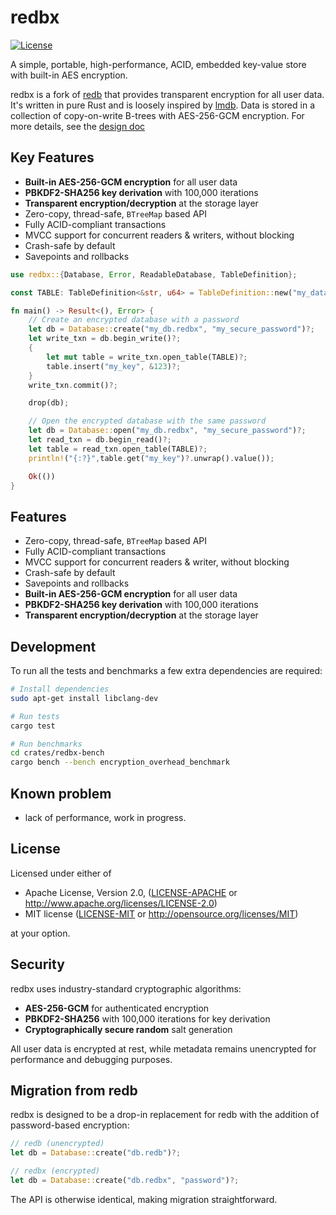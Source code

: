# redbx

[![License](https://img.shields.io/badge/license-MIT%20OR%20Apache--2.0-blue)](https://crates.io/crates/redbx)

A simple, portable, high-performance, ACID, embedded key-value store with built-in AES encryption.

redbx is a fork of [redb](https://github.com/cberner/redb) that provides transparent encryption for all user data. It's written in pure Rust
and is loosely inspired by [lmdb](http://www.lmdb.tech/doc/). Data is stored in a collection of copy-on-write
B-trees with AES-256-GCM encryption. For more details, see the [design doc](docs/redbx-design.md)

## Key Features

- **Built-in AES-256-GCM encryption** for all user data
- **PBKDF2-SHA256 key derivation** with 100,000 iterations
- **Transparent encryption/decryption** at the storage layer
- Zero-copy, thread-safe, `BTreeMap` based API
- Fully ACID-compliant transactions
- MVCC support for concurrent readers & writers, without blocking
- Crash-safe by default
- Savepoints and rollbacks

```rust
use redbx::{Database, Error, ReadableDatabase, TableDefinition};

const TABLE: TableDefinition<&str, u64> = TableDefinition::new("my_data");

fn main() -> Result<(), Error> {
    // Create an encrypted database with a password
    let db = Database::create("my_db.redbx", "my_secure_password")?;
    let write_txn = db.begin_write()?;
    {
        let mut table = write_txn.open_table(TABLE)?;
        table.insert("my_key", &123)?;
    }
    write_txn.commit()?;

    drop(db);

    // Open the encrypted database with the same password
    let db = Database::open("my_db.redbx", "my_secure_password")?;
    let read_txn = db.begin_read()?;
    let table = read_txn.open_table(TABLE)?;
    println!("{:?}",table.get("my_key")?.unwrap().value());

    Ok(())
}
```

## Features
* Zero-copy, thread-safe, `BTreeMap` based API
* Fully ACID-compliant transactions
* MVCC support for concurrent readers & writer, without blocking
* Crash-safe by default
* Savepoints and rollbacks
* **Built-in AES-256-GCM encryption** for all user data
* **PBKDF2-SHA256 key derivation** with 100,000 iterations
* **Transparent encryption/decryption** at the storage layer

## Development
To run all the tests and benchmarks a few extra dependencies are required:

```bash
# Install dependencies
sudo apt-get install libclang-dev

# Run tests
cargo test

# Run benchmarks
cd crates/redbx-bench
cargo bench --bench encryption_overhead_benchmark
```

## Known problem

- lack of performance, work in progress.

## License

Licensed under either of

 * Apache License, Version 2.0, ([LICENSE-APACHE](LICENSE-APACHE) or http://www.apache.org/licenses/LICENSE-2.0)
 * MIT license ([LICENSE-MIT](LICENSE-MIT) or http://opensource.org/licenses/MIT)

at your option.

## Security

redbx uses industry-standard cryptographic algorithms:
- **AES-256-GCM** for authenticated encryption
- **PBKDF2-SHA256** with 100,000 iterations for key derivation
- **Cryptographically secure random** salt generation

All user data is encrypted at rest, while metadata remains unencrypted for performance and debugging purposes.

## Migration from redb

redbx is designed to be a drop-in replacement for redb with the addition of password-based encryption:

```rust
// redb (unencrypted)
let db = Database::create("db.redb")?;

// redbx (encrypted)
let db = Database::create("db.redbx", "password")?;
```

The API is otherwise identical, making migration straightforward.
